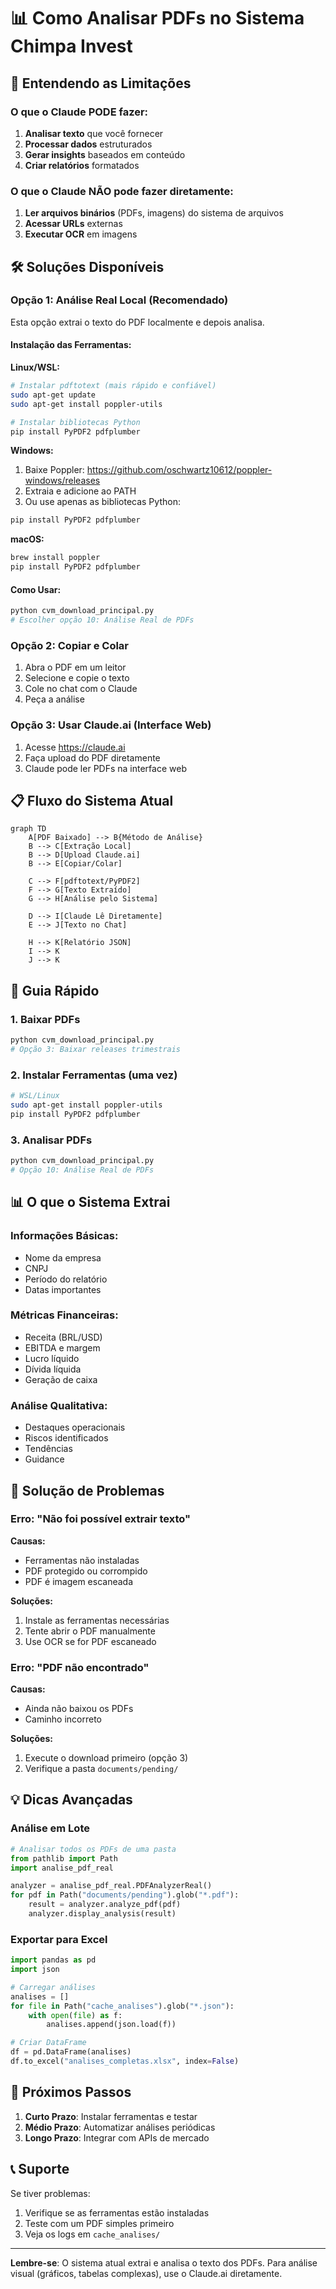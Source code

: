 # 📊 Como Analisar PDFs no Sistema Chimpa Invest

## 🎯 Entendendo as Limitações

### O que o Claude PODE fazer:
1. **Analisar texto** que você fornecer
2. **Processar dados** estruturados
3. **Gerar insights** baseados em conteúdo
4. **Criar relatórios** formatados

### O que o Claude NÃO pode fazer diretamente:
1. **Ler arquivos binários** (PDFs, imagens) do sistema de arquivos
2. **Acessar URLs** externas
3. **Executar OCR** em imagens

## 🛠️ Soluções Disponíveis

### Opção 1: Análise Real Local (Recomendado)
Esta opção extrai o texto do PDF localmente e depois analisa.

#### Instalação das Ferramentas:

**Linux/WSL:**
```bash
# Instalar pdftotext (mais rápido e confiável)
sudo apt-get update
sudo apt-get install poppler-utils

# Instalar bibliotecas Python
pip install PyPDF2 pdfplumber
```

**Windows:**
1. Baixe Poppler: https://github.com/oschwartz10612/poppler-windows/releases
2. Extraia e adicione ao PATH
3. Ou use apenas as bibliotecas Python:
```bash
pip install PyPDF2 pdfplumber
```

**macOS:**
```bash
brew install poppler
pip install PyPDF2 pdfplumber
```

#### Como Usar:
```bash
python cvm_download_principal.py
# Escolher opção 10: Análise Real de PDFs
```

### Opção 2: Copiar e Colar
1. Abra o PDF em um leitor
2. Selecione e copie o texto
3. Cole no chat com o Claude
4. Peça a análise

### Opção 3: Usar Claude.ai (Interface Web)
1. Acesse https://claude.ai
2. Faça upload do PDF diretamente
3. Claude pode ler PDFs na interface web

## 📋 Fluxo do Sistema Atual

```mermaid
graph TD
    A[PDF Baixado] --> B{Método de Análise}
    B --> C[Extração Local]
    B --> D[Upload Claude.ai]
    B --> E[Copiar/Colar]
    
    C --> F[pdftotext/PyPDF2]
    F --> G[Texto Extraído]
    G --> H[Análise pelo Sistema]
    
    D --> I[Claude Lê Diretamente]
    E --> J[Texto no Chat]
    
    H --> K[Relatório JSON]
    I --> K
    J --> K
```

## 🚀 Guia Rápido

### 1. Baixar PDFs
```bash
python cvm_download_principal.py
# Opção 3: Baixar releases trimestrais
```

### 2. Instalar Ferramentas (uma vez)
```bash
# WSL/Linux
sudo apt-get install poppler-utils
pip install PyPDF2 pdfplumber
```

### 3. Analisar PDFs
```bash
python cvm_download_principal.py
# Opção 10: Análise Real de PDFs
```

## 📊 O que o Sistema Extrai

### Informações Básicas:
- Nome da empresa
- CNPJ
- Período do relatório
- Datas importantes

### Métricas Financeiras:
- Receita (BRL/USD)
- EBITDA e margem
- Lucro líquido
- Dívida líquida
- Geração de caixa

### Análise Qualitativa:
- Destaques operacionais
- Riscos identificados
- Tendências
- Guidance

## 🔧 Solução de Problemas

### Erro: "Não foi possível extrair texto"
**Causas:**
- Ferramentas não instaladas
- PDF protegido ou corrompido
- PDF é imagem escaneada

**Soluções:**
1. Instale as ferramentas necessárias
2. Tente abrir o PDF manualmente
3. Use OCR se for PDF escaneado

### Erro: "PDF não encontrado"
**Causas:**
- Ainda não baixou os PDFs
- Caminho incorreto

**Soluções:**
1. Execute o download primeiro (opção 3)
2. Verifique a pasta `documents/pending/`

## 💡 Dicas Avançadas

### Análise em Lote
```python
# Analisar todos os PDFs de uma pasta
from pathlib import Path
import analise_pdf_real

analyzer = analise_pdf_real.PDFAnalyzerReal()
for pdf in Path("documents/pending").glob("*.pdf"):
    result = analyzer.analyze_pdf(pdf)
    analyzer.display_analysis(result)
```

### Exportar para Excel
```python
import pandas as pd
import json

# Carregar análises
analises = []
for file in Path("cache_analises").glob("*.json"):
    with open(file) as f:
        analises.append(json.load(f))

# Criar DataFrame
df = pd.DataFrame(analises)
df.to_excel("analises_completas.xlsx", index=False)
```

## 🎯 Próximos Passos

1. **Curto Prazo**: Instalar ferramentas e testar
2. **Médio Prazo**: Automatizar análises periódicas
3. **Longo Prazo**: Integrar com APIs de mercado

## 📞 Suporte

Se tiver problemas:
1. Verifique se as ferramentas estão instaladas
2. Teste com um PDF simples primeiro
3. Veja os logs em `cache_analises/`

---

**Lembre-se**: O sistema atual extrai e analisa o texto dos PDFs. Para análise visual (gráficos, tabelas complexas), use o Claude.ai diretamente.